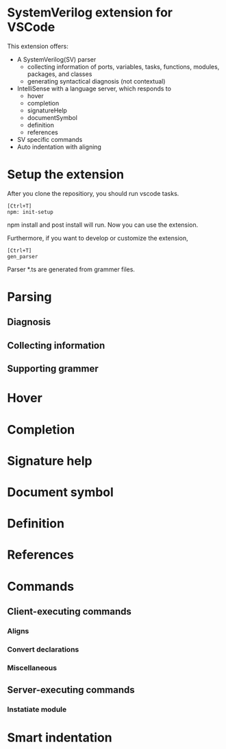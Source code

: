 # SystemVerilog extension for VSCode

This extension offers:
* A SystemVerilog(SV) parser
  * collecting information of ports, variables, tasks, functions, modules, packages, and classes
  * generating syntactical diagnosis (not contextual)
* IntelliSense with a language server, which responds to
  * hover
  * completion
  * signatureHelp
  * documentSymbol
  * definition
  * references
* SV specific commands
* Auto indentation with aligning

# Setup the extension
After you clone the repositiory, you should run vscode tasks.

```
[Ctrl+T]
npm: init-setup
```

npm install and post install will run.
Now you can use the extension.

Furthermore, if you want to develop or customize the extension, 

```
[Ctrl+T]
gen_parser
```

Parser *.ts are generated from grammer files.


# Parsing
## Diagnosis

## Collecting information

## Supporting grammer

# Hover

# Completion

# Signature help

# Document symbol

# Definition

# References

# Commands

## Client-executing commands
### Aligns

### Convert declarations

### Miscellaneous


## Server-executing commands
### Instatiate module

# Smart indentation

